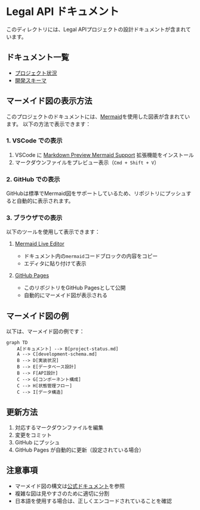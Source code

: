 # Legal API ドキュメント

このディレクトリには、Legal APIプロジェクトの設計ドキュメントが含まれています。

## ドキュメント一覧

- [プロジェクト状況](./project-status.md)
- [開発スキーマ](./development-schema.md)

## マーメイド図の表示方法

このプロジェクトのドキュメントには、[Mermaid](https://mermaid.js.org/)を使用した図表が含まれています。
以下の方法で表示できます：

### 1. VSCode での表示

1. VSCode に [Markdown Preview Mermaid Support](https://marketplace.visualstudio.com/items?itemName=bierner.markdown-mermaid) 拡張機能をインストール
2. マークダウンファイルをプレビュー表示（`Cmd + Shift + V`）

### 2. GitHub での表示

GitHubは標準でMermaid図をサポートしているため、リポジトリにプッシュすると自動的に表示されます。

### 3. ブラウザでの表示

以下のツールを使用して表示できます：

1. [Mermaid Live Editor](https://mermaid.live/)
   - ドキュメント内の`mermaid`コードブロックの内容をコピー
   - エディタに貼り付けて表示

2. [GitHub Pages](https://pages.github.com/)
   - このリポジトリをGitHub Pagesとして公開
   - 自動的にマーメイド図が表示される

## マーメイド図の例

以下は、マーメイド図の例です：

```mermaid
graph TD
    A[ドキュメント] --> B[project-status.md]
    A --> C[development-schema.md]
    B --> D[実装状況]
    B --> E[データベース設計]
    B --> F[API設計]
    C --> G[コンポーネント構成]
    C --> H[状態管理フロー]
    C --> I[データ構造]
```

## 更新方法

1. 対応するマークダウンファイルを編集
2. 変更をコミット
3. GitHub にプッシュ
4. GitHub Pages が自動的に更新（設定されている場合）

## 注意事項

- マーメイド図の構文は[公式ドキュメント](https://mermaid.js.org/syntax/flowchart.html)を参照
- 複雑な図は見やすさのために適切に分割
- 日本語を使用する場合は、正しくエンコードされていることを確認
